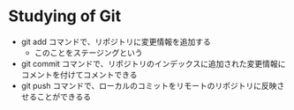 # Studying of Git
- git add コマンドで、リポジトリに変更情報を追加する
  - このことをステージングという
- git commit コマンドで、リポジトリのインデックスに追加された変更情報にコメントを付けてコメントできる
- git push コマンドで、ローカルのコミットをリモートのリポジトリに反映させることができるる

